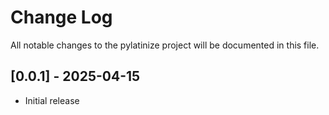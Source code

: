 # Change Log

All notable changes to the pylatinize project will be documented in this file.

## [0.0.1] - 2025-04-15

* Initial release